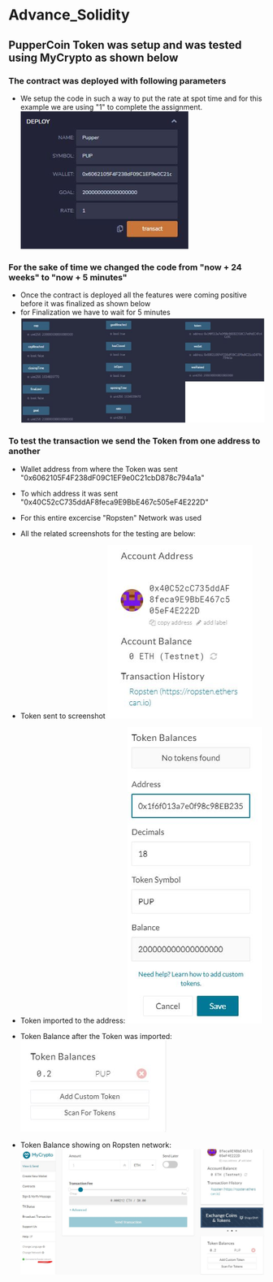 # Advance_Solidity

## PupperCoin Token was setup and was tested using MyCrypto as shown below

### The contract was deployed with following parameters
- We setup the code in such a way to put the rate at spot time and for this example we are using "1" to complete the assignment.
![Parameters](solidity_screenshots/deployer%20contract%20deployed.JPG)

### For the sake of time we changed the code from "now + 24 weeks" to "now + 5 minutes"
- Once the contract is deployed all the features were coming positive before it was finalized as shown below
- for Finalization we have to wait for 5 minutes
![Function](solidity_screenshots/buytoken_functions.JPG)

### To test the transaction we send the Token from one address to another
- Wallet address from where the Token was sent "0x6062105F4F238dF09C1EF9e0C21cbD878c794a1a"
- To which address it was sent "0x40C52cC735ddAF8feca9E9BbE467c505eF4E222D"
- For this entire excercise "Ropsten" Network was used

- All the related screenshots for the testing are below:

- Token sent to screenshot
![Token_sent_to](solidity_screenshots/token_sent_to.JPG)

- Token imported to the address:
![Imported](solidity_screenshots/MyCrypto_Token_balance.JPG)

- Token Balance after the Token was imported:
![Token_imported](solidity_screenshots/Token_Balance_in_my_crypto_afterwards.JPG)

- Token Balance showing on Ropsten network:
![Ropsten](solidity_screenshots/ropsten_network.JPG)
